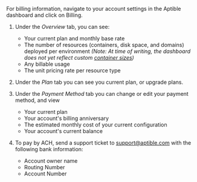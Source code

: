 For billing information, navigate to your account settings in the Aptible dashboard and click on Billing. 

1. Under the _Overview_ tab, you can see: 

    - Your current plan and monthly base rate
    - The number of resources (containers, disk space, and domains) deployed per environment  _(Note: At time of writing, the dashboard does not yet reflect custom [container sizes](https://github.com/aptible/dashboard.aptible.com/issues/516))_
    - Any billable usage
    - The unit pricing rate per resource type

2. Under the _Plan_ tab you can see you current plan, or upgrade plans.

3. Under the _Payment Method_ tab you can change or edit your payment method, and view

    - Your current plan
    - Your account's billing anniversary 
    - The estimated monthly cost of your current configuration
    - Your account's current balance

4. To pay by ACH, send a support ticket to support@aptible.com with the following bank information:

    - Account owner name 
    - Routing Number
    - Account Number

